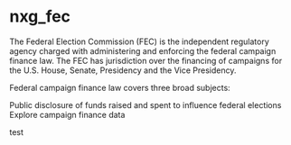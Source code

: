 # nxg_fec
The Federal Election Commission (FEC) is the independent regulatory agency 
charged with administering and enforcing the federal campaign finance law. 
The FEC has jurisdiction over the financing of campaigns for the U.S. House, 
Senate, Presidency and the Vice Presidency.

Federal campaign finance law covers three broad subjects:

Public disclosure of funds raised and spent to influence federal elections
Explore campaign finance data 

test
